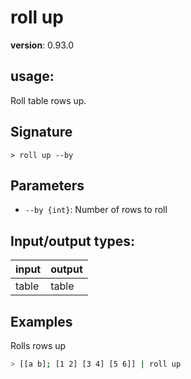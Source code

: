 # roll up

**version**: 0.93.0

## **usage**:

Roll table rows up.

## Signature

`> roll up --by`

## Parameters

- `--by {int}`: Number of rows to roll

## Input/output types:

| input | output |
| ----- | ------ |
| table | table  |

## Examples

Rolls rows up

```bash
> [[a b]; [1 2] [3 4] [5 6]] | roll up
```
